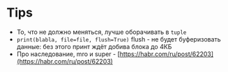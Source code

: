 # Tips

* То, что не должно меняться, лучше оборачивать в `tuple`
* `print(blabla, file=file, flush=True)` flush - не будет буферизовать данные: без этого принт ждёт добива блока до 4КБ
* Про наследование, mro и super - [https://habr.com/ru/post/62203](https://habr.com/ru/post/62203)
